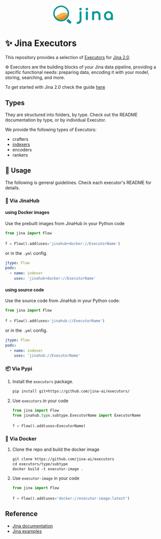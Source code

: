 <p align="center">
<img src="https://github.com/jina-ai/jina/blob/master/.github/logo-only.gif?raw=true" alt="Jina logo: Jina is a cloud-native neural search framework" width="200px">
</p>

# ✨ Jina Executors

This repository provides a selection of [Executors](https://github.com/jina-ai/jina/blob/master/.github/2.0/cookbooks/Executor.md) for [Jina 2.0](https://github.com/jina-ai/jina).

⚙️ Executors are the building blocks of your Jina data pipeline, providing a specific functional needs: preparing data, encoding it with your model, storing, searching, and more.

To get started with Jina 2.0 check the guide [here](https://github.com/jina-ai/jina#run-quick-demo)

## Types 

They are structured into folders, by type. Check out the README documentation by type, or by individual Executor.

We provide the following types of Executors:

- crafters
- [indexers](./jinahub/indexers)
- encoders
- rankers

## 🚀 Usage

The following is general guidelines. Check each executor's README for details.

### 🚚 Via JinaHub

#### using Docker images

Use the prebuilt images from JinaHub in your Python code 

```python
from jina import Flow
	
f = Flow().add(uses='jinahub+docker://ExecutorName')
```

or in the `.yml` config.
	
```yaml
jtype: Flow
pods:
  - name: indexer
    uses: 'jinahub+docker://ExecutorName'
``` 

#### using source code

Use the source code from JinaHub in your Python code:

```python
from jina import Flow
	
f = Flow().add(uses='jinahub://ExecutorName')
```

or in the `.yml` config.

```yaml
jtype: Flow
pods:
  - name: indexer
    uses: 'jinahub://ExecutorName'
```


### 📦️ Via Pypi

1. Install the `executors` package.

	```bash
	pip install git+https://github.com/jina-ai/executors/
	```

1. Use `executors` in your code

   ```python
   from jina import Flow
   from jinahub.type.subtype.ExecutorName import ExecutorName
   
   f = Flow().add(uses=ExecutorName)
   ```


### 🐳 Via Docker

1. Clone the repo and build the docker image

	```shell
	git clone https://github.com/jina-ai/executors
	cd executors/type/subtype
	docker build -t executor-image .
	```

1. Use `executor-image` in your code

	```python
	from jina import Flow
	
	f = Flow().add(uses='docker://executor-image:latest')
	```
	

## Reference

- [Jina documentation](https://github.com/jina-ai/jina/tree/master/.github/2.0/cookbooks)
- [Jina examples](https://github.com/jina-ai/examples)